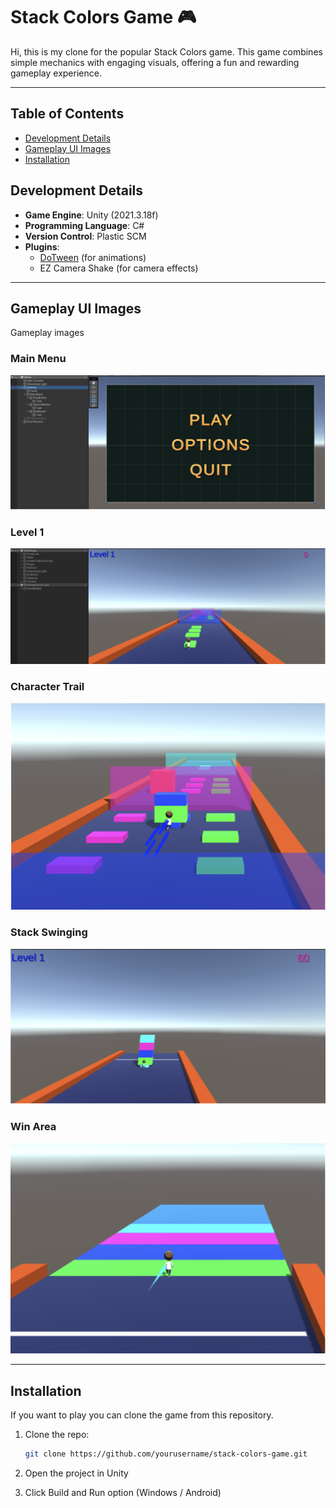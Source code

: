 # Stack Colors Game 🎮

Hi, this is my clone for the popular Stack Colors game. This game combines simple mechanics with engaging visuals, offering a fun and rewarding gameplay experience. 

---

## Table of Contents
- [Development Details](#development-details)
- [Gameplay UI Images](#gameplay-ui-images)
- [Installation](#installation)



## Development Details

- **Game Engine**: Unity (2021.3.18f)
- **Programming Language**: C#
- **Version Control**: Plastic SCM
- **Plugins**:
  - [DoTween](http://dotween.demigiant.com/) (for animations)
  - EZ Camera Shake (for camera effects)

---

## Gameplay UI Images

Gameplay images

### Main Menu
![Main Menu](mainmenu.png)

### Level 1
![Level 1](gamestart.png)

### Character Trail
![Character Trail](charactertrail.png)

### Stack Swinging
![Gameplay](stacking.png)

### Win Area
![Winning Scene](winArea.png)

---

## Installation

If you want to play you can clone the game from this repository.

1. Clone the repo:
   ```bash
   git clone https://github.com/yourusername/stack-colors-game.git

2. Open the project in Unity

3. Click Build and Run option (Windows / Android)
